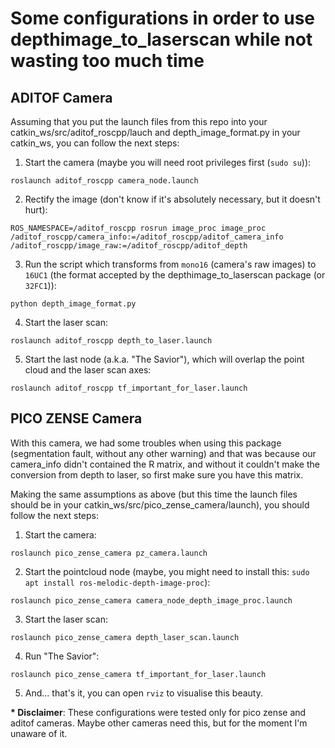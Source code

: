 # Some configurations in order to use depthimage_to_laserscan while not wasting too much time

## ADITOF Camera

Assuming that you put the launch files from this repo into your catkin_ws/src/aditof_roscpp/lauch and depth_image_format.py in your catkin_ws, you can follow the next steps:

1. Start the camera (maybe you will need root privileges first (`sudo su`)): 

`roslaunch aditof_roscpp camera_node.launch`

2. Rectify the image (don't know if it's absolutely necessary, but it doesn't hurt): 

`ROS_NAMESPACE=/aditof_roscpp rosrun image_proc image_proc /aditof_roscpp/camera_info:=/aditof_roscpp/aditof_camera_info /aditof_roscpp/image_raw:=/aditof_roscpp/aditof_depth` 

3. Run the script which transforms from `mono16` (camera's raw images) to `16UC1` (the format accepted by the depthimage_to_laserscan package (or `32FC1`)): 

`python depth_image_format.py`

4. Start the laser scan: 

`roslaunch aditof_roscpp depth_to_laser.launch`

5. Start the last node (a.k.a. "The Savior"), which will overlap the point cloud and the laser scan axes: 

`roslaunch aditof_roscpp tf_important_for_laser.launch`

## PICO ZENSE Camera 

With this camera, we had some troubles when using this package (segmentation fault, without any other warning) and that was because our camera_info didn't contained the R matrix, and without it couldn't make the conversion from depth to laser, so first make sure you have this matrix. 

Making the same assumptions as above (but this time the launch files should be in your catkin_ws/src/pico_zense_camera/launch), you should follow the next steps:
1. Start the camera: 

`roslaunch pico_zense_camera pz_camera.launch`

2. Start the pointcloud node (maybe, you might need to install this: `sudo apt install ros-melodic-depth-image-proc`):

`roslaunch pico_zense_camera camera_node_depth_image_proc.launch`

3. Start the laser scan: 

`roslaunch pico_zense_camera depth_laser_scan.launch`

4. Run "The Savior": 

`roslaunch pico_zense_camera tf_important_for_laser.launch`

5. And... that's it, you can open `rviz` to visualise this beauty.

__* Disclaimer__: These configurations were tested only for pico zense and aditof cameras. Maybe other cameras need this, but for the moment I'm unaware of it.